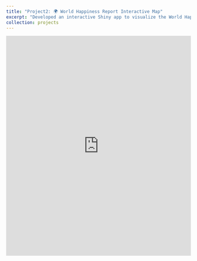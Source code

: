 ```yaml
---
title: "Project2: 🌍 World Happiness Report Interactive Map"
excerpt: "Developed an interactive Shiny app to visualize the World Happiness Report data (2008-2023), enabling users to explore happiness indices across countries and continents. The project combined intuitive design with dynamic geospatial maps and real-time data adjustments, making complex relationships—like those between GDP, social support, and life expectancy—easy to navigate and understand."
collection: projects
---
```


<iframe src="https://zijingwan.shinyapps.io/final_2/" width="100%" height="600px" style="border:none;"></iframe>
